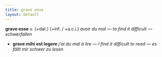 ```yaml
---
title: grave esse
layout: default
---
```


**grave esse** v. (+dat.) (+inf. / +a.c.i.) *avoir du mal — to find it difficult — schwerfallen*
- **grave mihi est legere** *j'ai du mal à lire — I find it difficult to read — es fällt mir schwer zu lesen*